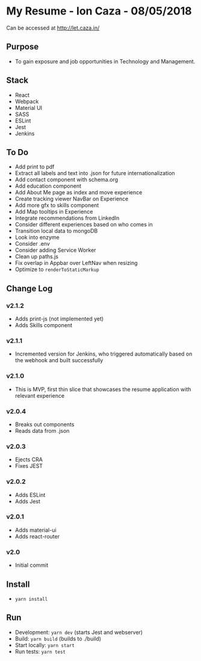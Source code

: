 # My Resume - Ion Caza - 08/05/2018

Can be accessed at <http://let.caza.in/>

## Purpose

* To gain exposure and job opportunities in Technology and Management.

## Stack

* React
* Webpack
* Material UI
* SASS
* ESLint
* Jest
* Jenkins

## To Do

* Add print to pdf
* Extract all labels and text into .json for future internationalization
* Add contact component with schema.org
* Add education component
* Add About Me page as index and move experience
* Create tracking viewer NavBar on Experience
* Add more gfx to skills component
* Add Map tooltips in Experience
* Integrate recommendations from LinkedIn
* Consider different experiences based on who comes in
* Transition local data to mongoDB
* Look into enzyme
* Consider .env
* Consider adding Service Worker
* Clean up paths.js
* Fix overlap in Appbar over LeftNav when resizing
* Optimize to `renderToStaticMarkup`

## Change Log

### v2.1.2

* Adds print-js (not implemented yet)
* Adds Skills component

### v2.1.1

* Incremented version for Jenkins, who triggered automatically based on the webhook and built successfully

### v2.1.0

* This is MVP, first thin slice that showcases the resume application with relevant experience

### v2.0.4

* Breaks out components
* Reads data from .json

### v2.0.3

* Ejects CRA
* Fixes JEST

### v2.0.2

* Adds ESLint
* Adds Jest

### v2.0.1

* Adds material-ui
* Adds react-router

### v2.0

* Initial commit

## Install

* `yarn install`

## Run

* Development: `yarn dev` (starts Jest and webserver)
* Build: `yarn build` (builds to ./build)
* Start locally: `yarn start`
* Run tests: `yarn test`
